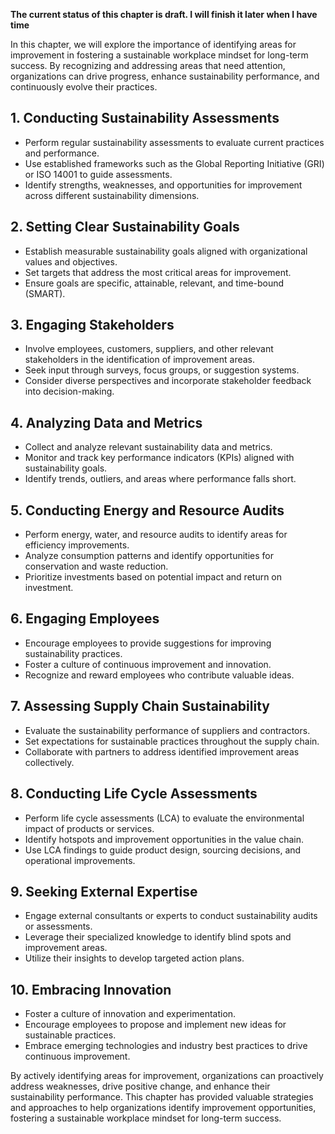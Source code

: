**The current status of this chapter is draft. I will finish it later when I have time**

In this chapter, we will explore the importance of identifying areas for improvement in fostering a sustainable workplace mindset for long-term success. By recognizing and addressing areas that need attention, organizations can drive progress, enhance sustainability performance, and continuously evolve their practices.

**1. Conducting Sustainability Assessments**
--------------------------------------------

* Perform regular sustainability assessments to evaluate current practices and performance.
* Use established frameworks such as the Global Reporting Initiative (GRI) or ISO 14001 to guide assessments.
* Identify strengths, weaknesses, and opportunities for improvement across different sustainability dimensions.

**2. Setting Clear Sustainability Goals**
-----------------------------------------

* Establish measurable sustainability goals aligned with organizational values and objectives.
* Set targets that address the most critical areas for improvement.
* Ensure goals are specific, attainable, relevant, and time-bound (SMART).

**3. Engaging Stakeholders**
----------------------------

* Involve employees, customers, suppliers, and other relevant stakeholders in the identification of improvement areas.
* Seek input through surveys, focus groups, or suggestion systems.
* Consider diverse perspectives and incorporate stakeholder feedback into decision-making.

**4. Analyzing Data and Metrics**
---------------------------------

* Collect and analyze relevant sustainability data and metrics.
* Monitor and track key performance indicators (KPIs) aligned with sustainability goals.
* Identify trends, outliers, and areas where performance falls short.

**5. Conducting Energy and Resource Audits**
--------------------------------------------

* Perform energy, water, and resource audits to identify areas for efficiency improvements.
* Analyze consumption patterns and identify opportunities for conservation and waste reduction.
* Prioritize investments based on potential impact and return on investment.

**6. Engaging Employees**
-------------------------

* Encourage employees to provide suggestions for improving sustainability practices.
* Foster a culture of continuous improvement and innovation.
* Recognize and reward employees who contribute valuable ideas.

**7. Assessing Supply Chain Sustainability**
--------------------------------------------

* Evaluate the sustainability performance of suppliers and contractors.
* Set expectations for sustainable practices throughout the supply chain.
* Collaborate with partners to address identified improvement areas collectively.

**8. Conducting Life Cycle Assessments**
----------------------------------------

* Perform life cycle assessments (LCA) to evaluate the environmental impact of products or services.
* Identify hotspots and improvement opportunities in the value chain.
* Use LCA findings to guide product design, sourcing decisions, and operational improvements.

**9. Seeking External Expertise**
---------------------------------

* Engage external consultants or experts to conduct sustainability audits or assessments.
* Leverage their specialized knowledge to identify blind spots and improvement areas.
* Utilize their insights to develop targeted action plans.

**10. Embracing Innovation**
----------------------------

* Foster a culture of innovation and experimentation.
* Encourage employees to propose and implement new ideas for sustainable practices.
* Embrace emerging technologies and industry best practices to drive continuous improvement.

By actively identifying areas for improvement, organizations can proactively address weaknesses, drive positive change, and enhance their sustainability performance. This chapter has provided valuable strategies and approaches to help organizations identify improvement opportunities, fostering a sustainable workplace mindset for long-term success.
